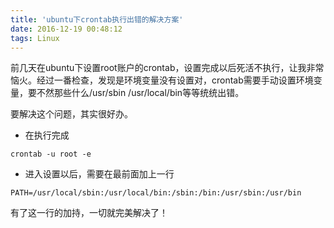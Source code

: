 ```yaml
---
title: 'ubuntu下crontab执行出错的解决方案'
date: 2016-12-19 00:48:12
tags: Linux
---
```


前几天在ubuntu下设置root账户的crontab，设置完成以后死活不执行，让我非常恼火。经过一番检查，发现是环境变量没有设置对，crontab需要手动设置环境变量，要不然那些什么/usr/sbin /usr/local/bin等等统统出错。

<!--more-->

要解决这个问题，其实很好办。

* 在执行完成

```
crontab -u root -e
```
* 进入设置以后，需要在最前面加上一行

```
PATH=/usr/local/sbin:/usr/local/bin:/sbin:/bin:/usr/sbin:/usr/bin
```
有了这一行的加持，一切就完美解决了！